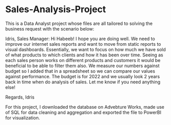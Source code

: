 # Sales-Analysis-Project
This is a Data Analyst project whose files are all tailored to solving the business request with the scenario below:

Idris, Sales Manager:
Hi Habeeb!
I hope you are doing well. We need to improve our internet sales reports and want to move from static reports to visual dashboards.
Essentially, we want to focus on how much we have sold of what products to which clients and how it has been over time.
Seeing as each sales person works on different products and customers it would be beneficial to be able to filter them also.
We measure our numbers against budget so I added that in a spreadsheet so we can compare our values against performance.
The budget is for 2022 and we usually look 2 years back in time when do analysis of sales.
Let me know if you need anything else!

Regards,
Idris

For this project, I downloaded the database on Advebture Works, made use of SQL for data cleaning and aggregation and exported the file to PowerBI for visualization.
